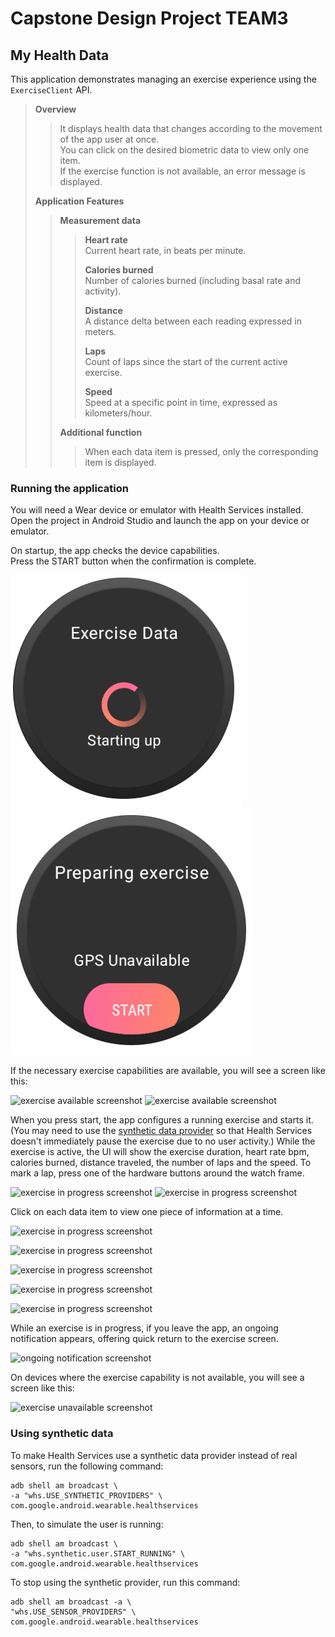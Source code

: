 # Capstone Design Project TEAM3

## My Health Data

This application demonstrates managing an exercise experience using the `ExerciseClient` API.

> **Overview**
> > It displays health data that changes according to the movement of the app user at once. \
> > You can click on the desired biometric data to view only one item. \
> > If the exercise function is not available, an error message is displayed.
> > 
> **Application Features**
> > **Measurement data**
> > >**Heart rate**\
> > >Current heart rate, in beats per minute.
> > >
> > >**Calories burned**\
> > >Number of calories burned (including basal rate and activity).
> > >
> > >**Distance**\
> > >A distance delta between each reading expressed in meters.
> > >
> > >**Laps**\
> > >Count of laps since the start of the current active exercise.
> > >
> > >**Speed**\
> > >Speed at a specific point in time, expressed as kilometers/hour.
> > >
> > **Additional function**
> > >When each data item is pressed, only the corresponding item is displayed.

### Running the application

You will need a Wear device or emulator with Health Services installed. \
Open the project in Android Studio and launch the app on your device or emulator.

On startup, the app checks the device capabilities. \
Press the START button when the confirmation is complete.

![exercise in progress screenshot](ExerciseSample/screenshots/start_up.png)
![exercise in progress screenshot](ExerciseSample/screenshots/start.png)

If the necessary exercise capabilities are available, you will see a screen like this:

![exercise available screenshot](ExerciseSamplescreenshots/exe.png)
![exercise available screenshot](ExerciseSamplescreenshots/exe_start_pause.png)

When you press start, the app configures a running exercise and starts it. (You may need to use the
[synthetic data provider](#using-synthetic-data) so that Health Services doesn't immediately pause
the exercise due to no user activity.) While the exercise is active, the UI will show the exercise
duration, heart rate bpm, calories burned, distance traveled, the number of laps and the speed. To mark a lap,
press one of the hardware buttons around the watch frame.

![exercise in progress screenshot](ExerciseSamplescreenshots/in_progress.png)
![exercise in progress screenshot](ExerciseSamplescreenshots/in_progress2.png)

Click on each data item to view one piece of information at a time.

![exercise in progress screenshot](ExerciseSamplescreenshots/exercise_heart.png)

![exercise in progress screenshot](ExerciseSamplescreenshots/exercise_cal.png)

![exercise in progress screenshot](ExerciseSamplescreenshots/exercise_distance.png)

![exercise in progress screenshot](ExerciseSamplescreenshots/exercise_lap.png)

![exercise in progress screenshot](ExerciseSamplescreenshots/exercise_speed.png)

While an exercise is in progress, if you leave the app, an ongoing notification appears, offering
quick return to the exercise screen.

![ongoing notification screenshot](ExerciseSamplescreenshots/on_going.png)

On devices where the exercise capability is not available, you will see a screen like this:

![exercise unavailable screenshot](ExerciseSamplescreenshots/not_available.png)

### Using synthetic data

To make Health Services use a synthetic data provider instead of real sensors, run the following
command:

```shell
adb shell am broadcast \
-a "whs.USE_SYNTHETIC_PROVIDERS" \
com.google.android.wearable.healthservices
```

Then, to simulate the user is running:

```git exclude
adb shell am broadcast \
-a "whs.synthetic.user.START_RUNNING" \
com.google.android.wearable.healthservices
```

To stop using the synthetic provider, run this command:
```shell
adb shell am broadcast -a \
"whs.USE_SENSOR_PROVIDERS" \
com.google.android.wearable.healthservices
```
